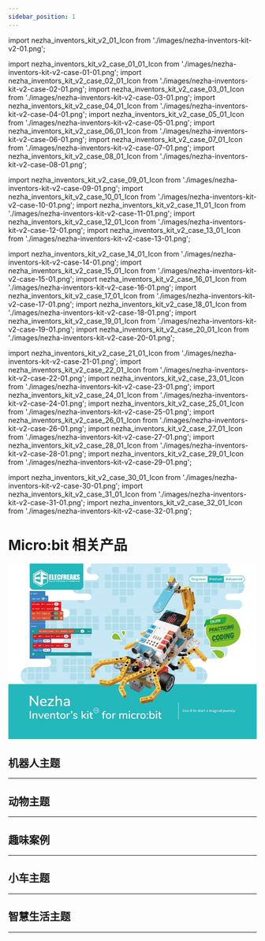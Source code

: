 ```yaml
---
sidebar_position: 1
---
```


import nezha_inventors_kit_v2_01_Icon from './images/nezha-inventors-kit-v2-01.png';

import nezha_inventors_kit_v2_case_01_01_Icon from './images/nezha-inventors-kit-v2-case-01-01.png';
import nezha_inventors_kit_v2_case_02_01_Icon from './images/nezha-inventors-kit-v2-case-02-01.png';
import nezha_inventors_kit_v2_case_03_01_Icon from './images/nezha-inventors-kit-v2-case-03-01.png';
import nezha_inventors_kit_v2_case_04_01_Icon from './images/nezha-inventors-kit-v2-case-04-01.png';
import nezha_inventors_kit_v2_case_05_01_Icon from './images/nezha-inventors-kit-v2-case-05-01.png';
import nezha_inventors_kit_v2_case_06_01_Icon from './images/nezha-inventors-kit-v2-case-06-01.png';
import nezha_inventors_kit_v2_case_07_01_Icon from './images/nezha-inventors-kit-v2-case-07-01.png';
import nezha_inventors_kit_v2_case_08_01_Icon from './images/nezha-inventors-kit-v2-case-08-01.png';

import nezha_inventors_kit_v2_case_09_01_Icon from './images/nezha-inventors-kit-v2-case-09-01.png';
import nezha_inventors_kit_v2_case_10_01_Icon from './images/nezha-inventors-kit-v2-case-10-01.png';
import nezha_inventors_kit_v2_case_11_01_Icon from './images/nezha-inventors-kit-v2-case-11-01.png';
import nezha_inventors_kit_v2_case_12_01_Icon from './images/nezha-inventors-kit-v2-case-12-01.png';
import nezha_inventors_kit_v2_case_13_01_Icon from './images/nezha-inventors-kit-v2-case-13-01.png';

import nezha_inventors_kit_v2_case_14_01_Icon from './images/nezha-inventors-kit-v2-case-14-01.png';
import nezha_inventors_kit_v2_case_15_01_Icon from './images/nezha-inventors-kit-v2-case-15-01.png';
import nezha_inventors_kit_v2_case_16_01_Icon from './images/nezha-inventors-kit-v2-case-16-01.png';
import nezha_inventors_kit_v2_case_17_01_Icon from './images/nezha-inventors-kit-v2-case-17-01.png';
import nezha_inventors_kit_v2_case_18_01_Icon from './images/nezha-inventors-kit-v2-case-18-01.png';
import nezha_inventors_kit_v2_case_19_01_Icon from './images/nezha-inventors-kit-v2-case-19-01.png';
import nezha_inventors_kit_v2_case_20_01_Icon from './images/nezha-inventors-kit-v2-case-20-01.png';

import nezha_inventors_kit_v2_case_21_01_Icon from './images/nezha-inventors-kit-v2-case-21-01.png';
import nezha_inventors_kit_v2_case_22_01_Icon from './images/nezha-inventors-kit-v2-case-22-01.png';
import nezha_inventors_kit_v2_case_23_01_Icon from './images/nezha-inventors-kit-v2-case-23-01.png';
import nezha_inventors_kit_v2_case_24_01_Icon from './images/nezha-inventors-kit-v2-case-24-01.png';
import nezha_inventors_kit_v2_case_25_01_Icon from './images/nezha-inventors-kit-v2-case-25-01.png';
import nezha_inventors_kit_v2_case_26_01_Icon from './images/nezha-inventors-kit-v2-case-26-01.png';
import nezha_inventors_kit_v2_case_27_01_Icon from './images/nezha-inventors-kit-v2-case-27-01.png';
import nezha_inventors_kit_v2_case_28_01_Icon from './images/nezha-inventors-kit-v2-case-28-01.png';
import nezha_inventors_kit_v2_case_29_01_Icon from './images/nezha-inventors-kit-v2-case-29-01.png';

import nezha_inventors_kit_v2_case_30_01_Icon from './images/nezha-inventors-kit-v2-case-30-01.png';
import nezha_inventors_kit_v2_case_31_01_Icon from './images/nezha-inventors-kit-v2-case-31-01.png';
import nezha_inventors_kit_v2_case_32_01_Icon from './images/nezha-inventors-kit-v2-case-32-01.png';

# Micro:bit 相关产品

![microbit wiki](./images/nezha-inventors-kit-v2-01.png)

## 机器人主题
---

<cardbox>
  <card
    href="./the-pull-ups-robot/"
    title="引体向上机器人"
    description="引体向上运动就是用自己的力量把自己的身体拉到一根横杆上，然后再放下来，重复多次。这是一种很好的锻炼身体的运动，可以让我们的背部、肩膀和手臂变得更强壮。引体向上运动还可以让我们的身体更挺拔，更有精神。这节课我们将用哪吒发明家套装 V2 来制作一个会做引体向上的机器人。"
    img={nezha_inventors_kit_v2_case_01_01_Icon}
  />
  <card
    href="./the-swimming-robot/"
    title="游泳机器人"
    description="游泳是在水中靠自力漂浮，借自身肢体的动作在水中运动前进的运动、技能。游泳运动可分为竞技游泳和实用游泳，竞技游泳是奥林匹克运动会中的第2大项目，包括：蝶泳、仰泳（也称背泳）、蛙泳、捷泳（也称自由式），4种泳姿的竞速项目，以及花样游泳等。 游泳有很多的好处，比如可以锻炼身体，增强心肺功能，放松心情，提高自信等。游泳也是一种低冲击性的运动，可以减少关节和骨骼的损伤。 这节课我们将用哪吒发明家套装 V2 来制作一个模拟游泳运动的机器人。"
    img={nezha_inventors_kit_v2_case_02_01_Icon}
  />
  <card
    href="./the-weight-lifting-robot/"
    title="举重机器人"
    description="举重是用双手把一根有两个圆盘的杠铃举到头顶，看谁能举起最重的杠铃。这听起来很简单，但其实很难，因为举重不仅需要很强的力量，还需要很好的技巧，很稳的平衡和很高的协调能力。而且，举重还需要很强的心理素质和意志力，因为举重时要面对很大的压力和挑战。举重可以让我们的身体变得更强壮，更灵活，更健康，也可以让我们的自信心和自尊心变得更高。我们今天就用哪吒发明家套装 V2 来制作一个可以模拟举重动作的机器人。"
    img={nezha_inventors_kit_v2_case_03_01_Icon}
  />
  <card
    href="./the-unicycle-robot/"
    title="独轮车机器人"
    description="独轮车走钢丝，是一项极富挑战性和刺激性的表演艺术。它结合了平衡、协调和技巧，让人们目瞪口呆地欣赏表演者在高度紧张的环境中展示出非凡的平衡能力和精准控制。在这项表演中，表演者骑着独轮车（一种只有一个轮子的特殊车辆）横跨一根高悬的钢丝。这根钢丝通常被悬挂在两个支架之间，高度和距离都需要精确测量和调整，以确保表演者的安全。表演者在表演过程中需要保持身体的平衡，并且使用身体的微妙调整来保持独轮车在钢丝上的稳定。他们需要高度集中注意力，随时准备应对外界因素带来的挑战，例如风力、震动或者自身姿势的微小变化。即使是最轻微的失衡，都可能导致表演者摔倒或失去平衡。我们今天就用哪吒发明家套装 V2 来制作一个独轮车机器人。"
    img={nezha_inventors_kit_v2_case_04_01_Icon}
  />
  <card
    href="./the-kaleidoscope-robot/"
    title="万花筒机器人"
    description="万花筒绘画是一种艺术形式，灵感来源于传统的万花筒装置。在这种绘画中，艺术家使用各种色彩丰富的材料和技巧，创造出迷人的万花筒效果。他们通过细致的图案、循环的几何形状和强烈的色彩对比，营造出光学错觉和视觉盛宴。万花筒绘画常常展现出华丽而神秘的图像，带给观者一种迷幻而奇妙的艺术体验。在这堂课上，学生将学习如何使用哪吒发明家套装 V2 制作一个能够绘制出不同图案的万花筒机器人。通过这个案例，他们将学习电机的控制原理、编程概念以及艺术与科学的结合。通过亲身动手制作和实践，学生将培养创造力、解决问题的能力以及团队合作精神。"
    img={nezha_inventors_kit_v2_case_05_01_Icon}
  />
  <card
    href="./the-dancing-robot/"
    title="跳舞机器人"
    description="跳舞是一种富有表达力和艺术性的身体语言。通过优雅的动作和节奏感，舞者能够传达情感、故事和想法。跳舞的形式多种多样，包括现代舞、芭蕾舞、爵士舞、街舞等。无论是舞台上的专业演出，还是大家庭聚会上的自由舞蹈，跳舞都能够唤起人们内心的激情和快乐。它不仅是一种身体的表达方式，更是一种文化的传承和交流形式。跳舞能够锻炼身体素质、提高协调能力，同时也带给人们放松身心、释放压力的机会。不论是舞者还是观众，跳舞都是一场美妙的艺术盛宴，让人们享受到舞蹈带来的美与乐。本课程旨在通过哪吒发明家套装 V2 制作一个跳舞机器人的案例，让学生了解电机的控制原理、齿轮传动的应用以及重心对平衡的影响。学生将亲身动手制作跳舞机器人，并学习如何使用齿轮传动和控制电机，以实现机器人的舞蹈动作。通过这个项目，学生将培养创造力、解决问题的能力和团队合作精神。"
    img={nezha_inventors_kit_v2_case_06_01_Icon}
  />
  <card
    href="./the-crawling-robot/"
    title="爬行机器人"
    description="动物世界中，爬行是一种常见的运动方式。我们可以观察到许多动物如蛇、蜘蛛和壁虎等都拥有独特的爬行方式。它们通过身体的协调运动、肌肉的收缩和伸展，以及与地面的摩擦力来实现前进。这些动物的爬行方式既有一定的规律性，又展现出各自的特点和灵活性。本课程旨在通过制作一个爬行机器人的案例，让学生了解电机的控制原理以及齿轮传动的应用。学生将使用哪吒发明家套装V2中的材料制作爬行机器人，并学习如何通过控制电机和齿轮传动实现机器人的爬行动作。通过这个项目，学生将培养创造力、问题解决能力和团队合作精神。"
    img={nezha_inventors_kit_v2_case_07_01_Icon}
  />
  <card
    href="./the-walking-robot/"
    title="行走机器人"
    description="行走是动物世界中最基本、常见的运动方式之一。我们可以观察到许多动物如人类、猫、狗等都有各自独特的行走方式。它们通过协调地移动四肢，调整身体的平衡，才能实现稳定的行走动作。不同的动物有着不同的步态和姿势，展现出各自的特点和灵活性。在本项目中，我们将尝试模仿动物的行走动作，设计和制作一个能够模拟它们步伐的机器人。通过哪吒发明家套装V2中的材料，我们将搭建机器人的结构，并通过一个电机控制机器人的运动。同时，我们将学习和应用齿轮传动的原理，以实现机器人的协调运动和行走动作。"
    img={nezha_inventors_kit_v2_case_08_01_Icon}
  />
</cardbox>

## 动物主题
---

<cardbox>
  <card
    href="./the-scorpion-robot/"
    title="蝎子"
    description="蝎子是一种引人注目的节肢动物，属于蛛形纲中的一支。它们生活在地球上的各个角落，包括荒漠、沙漠、森林和草原等环境。蝎子通常具有较长的身体和一对弯曲的尾巴，尾巴的末端通常有一个毒刺。它们的身体外表呈现出多样的颜色和图案，从浅黄色到深棕色或黑色不等。蝎子以捕食昆虫、蛛类和其他小型无脊椎动物为生。它们具有发达的感知系统，尤其是它们的触角和眼睛，能够帮助它们在黑暗中定位和捕捉猎物。蝎子的毒刺含有毒素，一般用来防御和捕获食物。我们今天就用哪吒发明家套装 V2 来制作一只蝎子。"
    img={nezha_inventors_kit_v2_case_09_01_Icon}
  />
  <card
    href="./the-mechanical-crawler/"
    title="机械爬虫"
    description="毛毛虫是一种小型的昆虫幼虫，它们通常有柔软而多毛的身体。毛毛虫是蝴蝶和飞蛾等昆虫的幼虫阶段，它们在这个阶段通过摄食和生长来准备变成成虫。毛毛虫的身体由许多环节组成，每个环节上都有一对腿，它们通过这些腿进行爬行。毛毛虫的爬行是通过身体的蠕动来实现的。它们的腿会交替移动，从而推动身体向前行进。这种爬行方式使得毛毛虫能够在树叶、树枝和地面等各种不同表面上自如地爬行。我们将利用哪吒发明家套装V2来制作一个机械爬虫，它能够模仿毛毛虫的运动方式。"
    img={nezha_inventors_kit_v2_case_10_01_Icon}
  />
    <card
    href="./the-crab-robot/"
    title="螃蟹"
    description="螃蟹是一种生活在海洋和淡水中的生物，它们有坚硬的外壳和强大的钳子。螃蟹以横向行走为主要的移动方式，它们通过腿部的协调运动实现爬行。在本节课中，我们将了解螃蟹的特点和行为，并尝试制作一个模仿螃蟹爬行的机械螃蟹。"
    img={nezha_inventors_kit_v2_case_11_01_Icon}
  />
    <card
    href="./the-prawns-robot/"
    title="大虾"
    description="虾是一种生活在水中的无脊椎动物，它们有着硬壳和长长的触角。虾以横扫的方式行动，通过强大的钳子和手臂清理周围的食物。在本节课中，我们将了解虾的特点和行为，并尝试制作一个形状类似虾的机械大虾。"
    img={nezha_inventors_kit_v2_case_12_01_Icon}
  />
    <card
    href="./the-dog-robot/"
    title="小狗"
    description="狗是人类最亲密的伙伴之一，也是常见的宠物。它们有着不同的品种和外貌，有大型犬、中型犬和小型犬等。狗通常有四条腿，灵敏的嗅觉和听力，它们聪明、忠诚和友善。狗是人类的忠实伴侣，与我们分享欢乐和忧伤，提供安慰和陪伴。在本节课中，我们将一起探索有关狗的有趣知识，并使用哪吒发明家套装V2制作一个机械小狗。通过这个项目，我们将学习如何运用电机和其他组件，了解机械动力学的基本原理，并培养我们的创造力和问题解决能力。"
    img={nezha_inventors_kit_v2_case_13_01_Icon}
  />
</cardbox>

## 趣味案例
---

<cardbox>
  <card
    href="./the-gyro-launcher/"
    title="陀螺发射器"
    description="陀螺是一种旋转的玩具，它具有很多有趣的特性。你们是否听说过陀螺呢？陀螺可以保持稳定的旋转，有时甚至能站在一个尖尖的顶端旋转！在古代，陀螺还被用来作为游戏和竞技的工具。在今天的课程中，我们将学习关于陀螺的知识，并尝试制作一个陀螺发射器，帮助我们加速和稳定陀螺的旋转。"
    img={nezha_inventors_kit_v2_case_14_01_Icon}
  />
  <card
    href="./the-robotic-arm/"
    title="机械臂"
    description="机械臂是一种可以模仿人类手臂动作的机械装置。它可以在工业、医疗、科学等领域发挥重要作用。在本课程中，我们将学习机械臂的基本原理，并使用哪吒发明家套装V2来制作一个功能强大的机械臂。"
    img={nezha_inventors_kit_v2_case_15_01_Icon}
  />
    <card
    href="./the-seesaw/"
    title="跷跷板"
    description="跷跷板是一种经典的游乐设施，它能够利用杠杆原理实现两端的平衡。在本课程中，我们将学习跷跷板的原理，并使用哪吒发明家套装V2来制作一个能够摆动的跷跷板。"
    img={nezha_inventors_kit_v2_case_16_01_Icon}
  />
    <card
    href="./the-egg-beater/"
    title="打蛋器"
    description="打蛋器是一种常见的厨房工具，它能够快速有效地将蛋液打散，并使其变得松软和均匀。在本节课中，我们将一起学习如何使用哪吒发明家套装V2制作一个有趣的打蛋器。"
    img={nezha_inventors_kit_v2_case_17_01_Icon}
  />
    <card
    href="./the-oscillating-fan/"
    title="摇头风扇"
    description="摇头风扇是一种常见的家用电器，它能够通过摆动头部来使风的方向更加广泛地分布。在本课程中，我们将学习如何使用哪吒发明家套装V2制作一个能够自动摇头和旋转的摇头风扇。"
    img={nezha_inventors_kit_v2_case_18_01_Icon}
  />
  <card
    href="./the-counting-basketball-frame/"
    title="计数篮球框"
    description="在这个项目中，我们将使用哪吒发明家套装V2制作一个会自动计算进球数的篮球架模型。我们将学习超声波传感器的工作原理、电路连接、编程等知识，并将其应用到篮球架模型的制作中。"
    img={nezha_inventors_kit_v2_case_19_01_Icon}
  />
  <card
    href="./the-shooting-device/"
    title="投篮装置"
    description="投篮装置是一种能够帮助我们自动投篮的装置。在本课程中，我们将学习杠杆原理，并使用哪吒发明家套装V2制作一个简单的投篮装置。我们将了解杠杆原理的工作原理，以及如何利用杠杆原理实现投篮的动作。"
    img={nezha_inventors_kit_v2_case_20_01_Icon}
  />
</cardbox>



## 小车主题
---

<cardbox>
  <card
    href="./the-forklift-1/"
    title="叉车1"
    description="叉车是一种用于搬运和举升物体的机械装置。在本课程中，我们将学习平行四边形易变形和变形后对边平行的知识点，并通过使用哪吒发明家套装V2制作一个简单的叉车装置。我们将探索平行四边形的特性以及如何利用变形后对边平行的特性来设计和搭建一个能够实现叉车运动的机械结构。"
    img={nezha_inventors_kit_v2_case_21_01_Icon}
  />
  <card
    href="./tthe-forklift-2/"
    title="叉车2"
    description="叉车是一种能够搬运和举升物体的机械装置。在本课程中，我们将学习齿条传动的知识点，并通过使用哪吒发明家套装V2制作一个简单的叉车模型。我们将探索齿条传动的原理和应用，了解它在叉车装置中的作用。"
    img={nezha_inventors_kit_v2_case_22_01_Icon}
  />
    <card
    href="./the-motorcycle/"
    title="摩托车"
    description="摩托车是一种独特而迅猛的交通工具。在本课程中，我们将学习齿轮传动的知识点，并通过使用哪吒发明家套装V2制作一个简单的摩托车模型。"
    img={nezha_inventors_kit_v2_case_23_01_Icon}
  />
    <card
    href="./the-excavator/"
    title="挖掘机"
    description="挖掘车是一种强大的工程车辆，它可以实现大量的挖掘和搬运工作。在本课程中，我们将学习蜗轮蜗杆的知识点，并通过使用哪吒发明家套装V2制作一个简单的挖掘车模型。我们将探索蜗轮蜗杆传动的原理和应用，了解它在挖掘车中的作用。"
    img={nezha_inventors_kit_v2_case_24_01_Icon}
  />
    <card
    href="./the-smart-obstacle-avoidance-car-1/"
    title="智能避障小车1"
    description="在这个课程中，我们将一起制作一辆智能避障车，利用哪吒发明家套装V2和超声波传感器，让车辆能够自动检测并避开前方的障碍物。通过这个项目，我们将学习超声波传感器的工作原理，并将其应用于实际机器人的设计与制作中。"
    img={nezha_inventors_kit_v2_case_25_01_Icon}
  />
  <card
    href="./the-smart-obstacle-avoidance-car-2/"
    title="智能避障小车2"
    description="在这个课程中，我们将一起制作一辆智能避障车，利用哪吒发明家套装V2、超声波传感器以及舵机控制转向的技术。我们将学习超声波传感器的工作原理，了解它如何帮助机器人感知周围的环境，同时探索汽车前桥结构的知识点，以实现车辆的转向功能。通过这个项目，我们将培养创造力、问题解决和团队合作的能力，同时了解机器人技术的应用和机械结构的原理。"
    img={nezha_inventors_kit_v2_case_26_01_Icon}
  />
  <card
    href="./the-smart-line-following-car/"
    title="智能巡线小车"
    description="本次课程将带领学生制作一辆巡线车，利用哪吒发明家套装V2和双路巡线传感器，使车辆能够沿着黑线行驶。通过该项目，学生将学习有关巡线传感器的工作原理和应用，培养问题解决能力和创造性思维，并了解机器人技术在自动导航中的应用。"
    img={nezha_inventors_kit_v2_case_27_01_Icon}
  />
  <card
    href="./the-obstacle-avoidance-line-following-car/"
    title="避障巡线车"
    description="在这个项目中，我们将使用哪吒发明家套装V2制作一辆智能小车，它不仅能够沿着黑线进行巡线，还能够在巡线的同时避开障碍物。我们将学习双路巡线传感器和超声波传感器的工作原理，并将它们应用到小车的制作中。"
    img={nezha_inventors_kit_v2_case_28_01_Icon}
  />
  <card
    href="./the-flying-car/"
    title="会飞的小车"
    description="在这个项目中，我们将使用哪吒发明家套装V2制作一辆有翅膀的小车，它能够模拟鸟类的飞行动作。我们将学习机械结构搭建、电机控制、创意设计等知识，并将它们应用到小车的制作中。"
    img={nezha_inventors_kit_v2_case_29_01_Icon}
  />
</cardbox>

## 智慧生活主题
---

<cardbox>
  <card
    href="./the-traffic-light/"
    title="交通灯"
    description="在这个项目中，我们将使用哪吒发明家套装V2制作一个交通灯模型。我们将学习LED灯的控制、编程等知识，并将其应用到交通灯的制作中。"
    img={nezha_inventors_kit_v2_case_30_01_Icon}
  />
  <card
    href="./the-ultrasonic-sound-gate/"
    title="超声波闸门"
    description="在这个项目中，我们将使用哪吒发明家套装V2制作一个超声波闸门模型。我们将学习超声波传感器的工作原理、编程等知识，并将其应用到闸门模型的制作中。"
    img={nezha_inventors_kit_v2_case_31_01_Icon}
  />
   <card
    href="./the-smart-clothes-rack/"
    title="智能晾衣架"
    description="在这个项目中，我们将使用哪吒发明家套装V2制作一个智能晾衣架模型。我们将学习土壤湿度传感器的工作原理、编程等知识，并将其应用到晾衣架模型的制作中。当下雨时，装置上方的土壤湿度传感器检测到雨水，此时晾衣架自动收缩，当装置上方的土壤湿度传感器没有检测到雨水时，则晾衣架自动伸出。"
    img={nezha_inventors_kit_v2_case_32_01_Icon}
  />
</cardbox>
